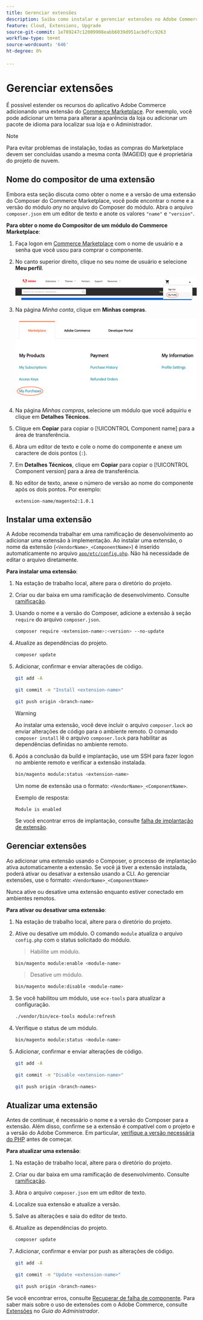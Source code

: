 ```yaml
---
title: Gerenciar extensões
description: Saiba como instalar e gerenciar extensões no Adobe Commerce na infraestrutura em nuvem.
feature: Cloud, Extensions, Upgrade
source-git-commit: 1e789247c12009908eabb6039d951acbdfcc9263
workflow-type: tm+mt
source-wordcount: '646'
ht-degree: 0%

---
```


# Gerenciar extensões

É possível estender os recursos do aplicativo Adobe Commerce adicionando uma extensão do [Commerce Marketplace](https://marketplace.magento.com). Por exemplo, você pode adicionar um tema para alterar a aparência da loja ou adicionar um pacote de idioma para localizar sua loja e o Administrador.

>[!NOTE]
>
>Para evitar problemas de instalação, todas as compras do Marketplace devem ser concluídas usando a mesma conta (MAGEID) que é proprietária do projeto de nuvem.

## Nome do compositor de uma extensão

Embora esta seção discuta como obter o nome e a versão de uma extensão do Composer do Commerce Marketplace, você pode encontrar o nome e a versão do módulo _any_ no arquivo do Composer do módulo. Abra o arquivo `composer.json` em um editor de texto e anote os valores `"name"` e `"version"`.

**Para obter o nome do Compositor de um módulo do Commerce Marketplace**:

1. Faça logon em [Commerce Marketplace](https://marketplace.magento.com) com o nome de usuário e a senha que você usou para comprar o componente.

1. No canto superior direito, clique no seu nome de usuário e selecione **Meu perfil**.

   ![Acessar sua conta do Marketplace](../../assets/marketplace/my-profile.png)

1. Na página _Minha conta_, clique em **Minhas compras**.

   ![Histórico de compras do Marketplace](../../assets/marketplace/my-purchases.png)

1. Na página _Minhas compras_, selecione um módulo que você adquiriu e clique em **Detalhes Técnicos**.

1. Clique em **Copiar** para copiar o [!UICONTROL Component name] para a área de transferência.

1. Abra um editor de texto e cole o nome do componente e anexe um caractere de dois pontos (`:`).

1. Em **Detalhes Técnicos**, clique em **Copiar** para copiar o [!UICONTROL Component version] para a área de transferência.

1. No editor de texto, anexe o número de versão ao nome do componente após os dois pontos. Por exemplo:

   ```text
   extension-name/magento2:1.0.1
   ```

## Instalar uma extensão

A Adobe recomenda trabalhar em uma ramificação de desenvolvimento ao adicionar uma extensão à implementação. Ao instalar uma extensão, o nome da extensão (`<VendorName>_<ComponentName>`) é inserido automaticamente no arquivo [`app/etc/config.php`](https://experienceleague.adobe.com/docs/commerce-operations/configuration-guide/files/deployment-files.html). Não há necessidade de editar o arquivo diretamente.

**Para instalar uma extensão**:

1. Na estação de trabalho local, altere para o diretório do projeto.

1. Criar ou dar baixa em uma ramificação de desenvolvimento. Consulte [ramificação](../development/cli-branches.md).

1. Usando o nome e a versão do Composer, adicione a extensão à seção `require` do arquivo `composer.json`.

   ```bash
   composer require <extension-name>:<version> --no-update
   ```

1. Atualize as dependências do projeto.

   ```bash
   composer update
   ```

1. Adicionar, confirmar e enviar alterações de código.

   ```bash
   git add -A
   ```

   ```bash
   git commit -m "Install <extension-name>"
   ```

   ```bash
   git push origin <branch-name>
   ```

   >[!WARNING]
   >
   >Ao instalar uma extensão, você deve incluir o arquivo `composer.lock` ao enviar alterações de código para o ambiente remoto. O comando `composer install` lê o arquivo `composer.lock` para habilitar as dependências definidas no ambiente remoto.

1. Após a conclusão da build e implantação, use um SSH para fazer logon no ambiente remoto e verificar a extensão instalada.

   ```bash
   bin/magento module:status <extension-name>
   ```

   Um nome de extensão usa o formato: `<VendorName>_<ComponentName>`.

   Exemplo de resposta:

   ```
   Module is enabled
   ```

   Se você encontrar erros de implantação, consulte [falha de implantação de extensão](../deploy/recover-failed-deployment.md).

## Gerenciar extensões

Ao adicionar uma extensão usando o Composer, o processo de implantação ativa automaticamente a extensão. Se você já tiver a extensão instalada, poderá ativar ou desativar a extensão usando a CLI. Ao gerenciar extensões, use o formato: `<VendorName>_<ComponentName>`

Nunca ative ou desative uma extensão enquanto estiver conectado em ambientes remotos.

**Para ativar ou desativar uma extensão**:

1. Na estação de trabalho local, altere para o diretório do projeto.

1. Ative ou desative um módulo. O comando `module` atualiza o arquivo `config.php` com o status solicitado do módulo.

   >Habilite um módulo.

   ```bash
   bin/magento module:enable <module-name>
   ```

   >Desative um módulo.

   ```bash
   bin/magento module:disable <module-name>
   ```

1. Se você habilitou um módulo, use `ece-tools` para atualizar a configuração.

   ```bash
   ./vendor/bin/ece-tools module:refresh
   ```

1. Verifique o status de um módulo.

   ```bash
   bin/magento module:status <module-name>
   ```

1. Adicionar, confirmar e enviar alterações de código.

   ```bash
   git add -A
   ```

   ```bash
   git commit -m "Disable <extension-name>"
   ```

   ```bash
   git push origin <branch-names>
   ```

## Atualizar uma extensão

Antes de continuar, é necessário o nome e a versão do Composer para a extensão. Além disso, confirme se a extensão é compatível com o projeto e a versão do Adobe Commerce. Em particular, [verifique a versão necessária do PHP](https://experienceleague.adobe.com/docs/commerce-operations/installation-guide/system-requirements.html) antes de começar.

**Para atualizar uma extensão**:

1. Na estação de trabalho local, altere para o diretório do projeto.

1. Criar ou dar baixa em uma ramificação de desenvolvimento. Consulte [ramificação](../development/cli-branches.md).

1. Abra o arquivo `composer.json` em um editor de texto.

1. Localize sua extensão e atualize a versão.

1. Salve as alterações e saia do editor de texto.

1. Atualize as dependências do projeto.

   ```bash
   composer update
   ```

1. Adicionar, confirmar e enviar por push as alterações de código.

   ```bash
   git add -A
   ```

   ```bash
   git commit -m "Update <extension-name>"
   ```

   ```bash
   git push origin <branch-names>
   ```

Se você encontrar erros, consulte [Recuperar de falha de componente](../deploy/recover-failed-deployment.md). Para saber mais sobre o uso de extensões com o Adobe Commerce, consulte [Extensões](https://experienceleague.adobe.com/docs/commerce-admin/start/resources/extensions.html) no _Guia do Administrador_.
